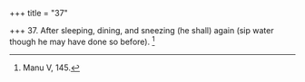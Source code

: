 +++
title = "37"

+++
37. After sleeping, dining, and sneezing (he shall) again (sip water though he may have done so before). [^29] 


[^29]:  Manu V, 145.
